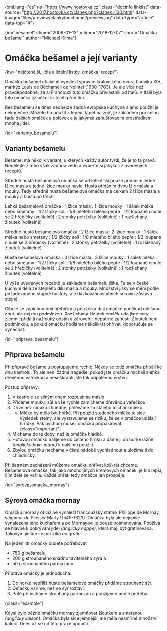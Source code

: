 
{xml:lang="cs" ns="https://www.hostovka.cz" class="docinfo linklist" data-source="http://2017.hostovka.cz/clanek.php?clanek=130.html" data-image="files/preview/clanky/bechamel/preview.jpg" data-type="article" data-top="4"}

{id="besamel" ctime="2006-01-13" mtime="2018-12-07" short="Omáčka bešamel" author="Michael Klíma"}

# Omáčka bešamel a její varianty

{kw="nejčtenější, jídla a jídelní lístky, omáčka, recept"}

Omáčku bešamel oficiálně vynalezl správce královského dvora Ludvíka XIV., markýz Louis de Béchameil de Nointel (1630–1703). Je ale více než pravděpodobné, že si Francouzi tuto omáčku přivlastnili od Italů. V Itálii byla tato omáčka již několik století před tím.

Bez bešamelu se dnes neobejde žádná evropská kuchyně a jeho použití je nekonečné. Můžete ho použít k lepení tapet na zeď, je základem pro celou řadu dalších omáček a polévek a je jakýmsi zahušťovacím prostředkem mnoha jídel.

{id="varianty_besamelu"}

## Varianty bešamelu

Bešamel má několik variant, u kterých každý autor tvrdí, že je to ta pravá. Nedělejte z toho však žádnou vědu a vyberte si jakýkoli z uvedených receptů.

Středně hustá bešamelová omáčka se od lehké liší pouze přidáním jedné lžíce másla a jedné lžíce mouky navíc. Hustá přidáním dvou lžic másla a mouky. Tedy středně hustá bešamelová omáčka má celkem 2 lžíce másla a mouky a hustá po třech.

Lehká bešamelová omáčka
:   1 lžíce másla
:   1 lžíce mouky
:   1 šálek mléka nebo smetany
:   1/2 lžičky soli
:   1/8 mletého bílého pepře
:   1/2 loupané cibule se 2 hřebíčky (volitelně)
:   2 stonky petrželky (volitelně)
:   1 rozšlehaný žloutek (volitelně)

Středně hustá bešamelová omáčka
:   2 lžíce másla
:   2 lžíce mouky
:   1 šálek mléka nebo smetany
:   1/2 lžičky soli
:   1/8 mletého bílého pepře
:   1/2 loupané cibule se 2 hřebíčky (volitelně)
:   2 stonky petrželky (volitelně)
:   1 rozšlehaný žloutek (volitelně)

Hustá bešamelová omáčka
:   3 lžíce másla
:   3 lžíce mouky
:   1 šálek mléka nebo smetany
:   1/2 lžičky soli
:   1/8 mletého bílého pepře
:   1/2 loupané cibule se 2 hřebíčky (volitelně)
:   2 stonky petrželky (volitelně)
:   1 rozšlehaný žloutek (volitelně)

U výše uvedených receptů je základem bešamelu jíška. Ta se v české kuchyni dělá ze stejného dílu másla a mouky. Množství jíšky se mění podle požadovaného stupně hustoty, ale dávkování ostatních surovin zůstává stejné.

Cibule se zapíchnutými hřebíčky a petrželka dají omáčce poněkud odlišnou chuť, ale nejsou podmínkou. Rozšlehaný žloutek omáčku do jisté míry zjemní, přidá jí nažloutlý odstín a zároveň ji nepatrně zahustí. Žloutek není podmínkou, a pokud omáčku hodláme několikrát ohřívat, doporučuje se vynechat.

{id="priprava_besamelu"}

## Příprava bešamelu

Při přípravě bešamelu postupujeme rychle. Někdy se totiž omáčka připálí ke dnu kastrolu. To ale není žádná tragédie, pokud jste omáčku míchali zlehka dřevěnou vařečkou a neseškrábli jste tak připálenou vrstvu.

Postup přípravy:

  1. V kastrole se silným dnem rozpustíme máslo.
  2. Přidáme mouku, sůl a vše rychle zamícháme dřevěnou vařečkou.
  3. Dříve než mouka zhnědne, přiléváme za stálého míchání mléko. 
      * Mléko by mělo být horké. Při použití studeného mléka je sice výsledek stejný, ale vystavujeme se riziku, že se v omáčce udělají hrudky. Pak bychom museli omáčku propasírovat. {class="important"}
  4. Mícháme do té doby, než je omáčka hladká.
  5. Hotovou omáčku nalijeme do čistého hrnku a dáme ji do horké lázně _(anglicky bain-marie)_ k dalšímu použití.
  6. Zbylou omáčku necháme v čisté nádobě vychladnout a uložíme ji do chladničky.

Při šetrném zacházení můžeme omáčku ohřívat kolikrát chceme. Bešamelová omáčka, tak jako mnoho jiných krémových omáček, je tím lepší, čím déle se vařila. Každé ohřátí tedy omáčce jen prospěje.

{id="syrova\_omacka\_mornay"}

## Sýrová omáčka mornay

Omáčku mornay oficiálně vynalezl francouzský státník Philippe de Mornay, seigneur du Plessis-Marly (1549-1623). Omáčka byla ale nejspíše vynalezena jeho kuchařem a po Mornayovi je pouze pojmenována. Používá se hlavně k pokrývání jídel _(anglicky nappe)_, která mají být gratinována. Takovým jídlům se pak říká _au gratin_.

Na jeden litr omáčky budete potřebovat

  * 750 g bešamelu,
  * 200 g strouhaného snadno tavitelného sýra a
  * 50 g strouhaného parmazánu.

Příprava omáčky je jednoduchá:

  1. Do horké nepříliš husté bešamelové omáčky přidáme strouhaný sýr.
  2. Omáčku vaříme, než se sýr roztaví.
  3. Poté přimícháme strouhaný parmezán a použijeme podle potřeby.

{class="example"}

Kdysi bylo běžné omáčku mornay zjemňovat žloutkem a smetanou _(anglicky liaison)_. Omáčka byla sice jemnější, ale měla nesmírné množství kalorií. Dnes už se od této praxe upouští.


